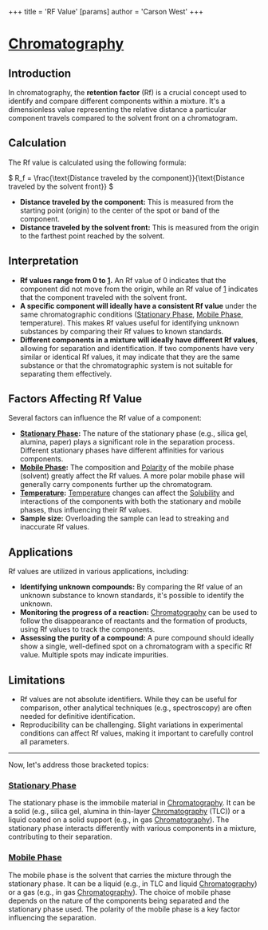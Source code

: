 +++
 title = 'RF Value'
[params]
	author = 'Carson West'
+++
# [Chromatography](./../chromatography/)
## Introduction

In chromatography, the **retention factor** (Rf) is a crucial concept used to identify and compare different components within a mixture. It's a dimensionless value representing the relative distance a particular component travels compared to the solvent front on a chromatogram.

## Calculation

The Rf value is calculated using the following formula:

 $ R_f = \frac{\text{Distance traveled by the component}}{\text{Distance traveled by the solvent front}} $ 

* **Distance traveled by the component:**  This is measured from the starting point (origin) to the center of the spot or band of the component.
* **Distance traveled by the solvent front:** This is measured from the origin to the farthest point reached by the solvent.

## Interpretation

* **Rf values range from 0 to [1](./../1/).**  An Rf value of 0 indicates that the component did not move from the origin, while an Rf value of [1](./../1/) indicates that the component traveled with the solvent front.
* **A specific component will ideally have a consistent Rf value** under the same chromatographic conditions ([Stationary Phase](./../stationary-phase/), [Mobile Phase](./../mobile-phase/), temperature).  This makes Rf values useful for identifying unknown substances by comparing their Rf values to known standards.
* **Different components in a mixture will ideally have different Rf values**, allowing for separation and identification.  If two components have very similar or identical Rf values, it may indicate that they are the same substance or that the chromatographic system is not suitable for separating them effectively.


## Factors Affecting Rf Value

Several factors can influence the Rf value of a component:

* **[Stationary Phase](./../stationary-phase/):** The nature of the stationary phase (e.g., silica gel, alumina, paper) plays a significant role in the separation process.  Different stationary phases have different affinities for various components.
* **[Mobile Phase](./../mobile-phase/):** The composition and [Polarity](./../polarity/) of the mobile phase (solvent) greatly affect the Rf values. A more polar mobile phase will generally carry components further up the chromatogram.
* **[Temperature](./../temperature/):**  [Temperature](./../temperature/) changes can affect the [Solubility](./../solubility/) and interactions of the components with both the stationary and mobile phases, thus influencing their Rf values.
* **Sample size:** Overloading the sample can lead to streaking and inaccurate Rf values.


## Applications

Rf values are utilized in various applications, including:

* **Identifying unknown compounds:** By comparing the Rf value of an unknown substance to known standards, it's possible to identify the unknown.
* **Monitoring the progress of a reaction:** [Chromatography](./../chromatography/) can be used to follow the disappearance of reactants and the formation of products, using Rf values to track the components.
* **Assessing the purity of a compound:**  A pure compound should ideally show a single, well-defined spot on a chromatogram with a specific Rf value. Multiple spots may indicate impurities.


## Limitations

* Rf values are not absolute identifiers.  While they can be useful for comparison, other analytical techniques (e.g., spectroscopy) are often needed for definitive identification.
* Reproducibility can be challenging.  Slight variations in experimental conditions can affect Rf values, making it important to carefully control all parameters.

---


Now, let's address those bracketed topics:


### [Stationary Phase](./../stationary-phase/)

The stationary phase is the immobile material in [Chromatography](./../chromatography/). It can be a solid (e.g., silica gel, alumina in thin-layer [Chromatography](./../chromatography/) (TLC)) or a liquid coated on a solid support (e.g., in gas [Chromatography](./../chromatography/)).  The stationary phase interacts differently with various components in a mixture, contributing to their separation.


### [Mobile Phase](./../mobile-phase/)

The mobile phase is the solvent that carries the mixture through the stationary phase. It can be a liquid (e.g., in TLC and liquid [Chromatography](./../chromatography/)) or a gas (e.g., in gas [Chromatography](./../chromatography/)). The choice of mobile phase depends on the nature of the components being separated and the stationary phase used.  The polarity of the mobile phase is a key factor influencing the separation.
